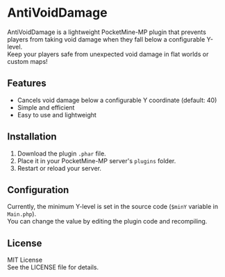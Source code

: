 # AntiVoidDamage

AntiVoidDamage is a lightweight PocketMine-MP plugin that prevents players from taking void damage when they fall below a configurable Y-level.  
Keep your players safe from unexpected void damage in flat worlds or custom maps!

## Features

- Cancels void damage below a configurable Y coordinate (default: 40)  
- Simple and efficient  
- Easy to use and lightweight

## Installation

1. Download the plugin `.phar` file.  
2. Place it in your PocketMine-MP server's `plugins` folder.  
3. Restart or reload your server.

## Configuration

Currently, the minimum Y-level is set in the source code (`$minY` variable in `Main.php`).  
You can change the value by editing the plugin code and recompiling.

## License

MIT License  
See the LICENSE file for details.
